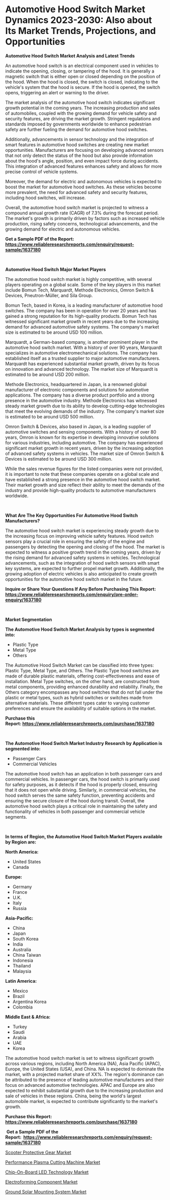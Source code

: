 <p><h1>Automotive Hood Switch Market Dynamics 2023-2030: Also about Its Market Trends, Projections, and Opportunities</h1></p><p><strong>Automotive Hood Switch Market Analysis and Latest Trends</strong></p>
<p><p>An automotive hood switch is an electrical component used in vehicles to indicate the opening, closing, or tampering of the hood. It is generally a magnetic switch that is either open or closed depending on the position of the hood. When the hood is closed, the switch is closed, indicating to the vehicle's system that the hood is secure. If the hood is opened, the switch opens, triggering an alert or warning to the driver.</p><p>The market analysis of the automotive hood switch indicates significant growth potential in the coming years. The increasing production and sales of automobiles, coupled with the growing demand for vehicle safety and security features, are driving the market growth. Stringent regulations and standards imposed by governments worldwide to enhance pedestrian safety are further fueling the demand for automotive hood switches.</p><p>Additionally, advancements in sensor technology and the integration of smart features in automotive hood switches are creating new market opportunities. Manufacturers are focusing on developing advanced sensors that not only detect the status of the hood but also provide information about the hood's angle, position, and even impact force during accidents. This integration of advanced features enhances safety and allows for more precise control of vehicle systems.</p><p>Moreover, the demand for electric and autonomous vehicles is expected to boost the market for automotive hood switches. As these vehicles become more prevalent, the need for advanced safety and security features, including hood switches, will increase.</p><p>Overall, the automotive hood switch market is projected to witness a compound annual growth rate (CAGR) of 7.3% during the forecast period. The market's growth is primarily driven by factors such as increased vehicle production, rising safety concerns, technological advancements, and the growing demand for electric and autonomous vehicles.</p></p>
<p><strong>Get a Sample PDF of the Report:&nbsp; <a href="https://www.reliableresearchreports.com/enquiry/request-sample/1637180">https://www.reliableresearchreports.com/enquiry/request-sample/1637180</a></strong></p>
<p>&nbsp;</p>
<p><strong>Automotive Hood Switch Major Market Players</strong></p>
<p><p>The automotive hood switch market is highly competitive, with several players operating on a global scale. Some of the key players in this market include Bomun Tech, Marquardt, Methode Electronics, Omron Switch & Devices, Pneutron-Müller, and Sila Group.</p><p>Bomun Tech, based in Korea, is a leading manufacturer of automotive hood switches. The company has been in operation for over 20 years and has gained a strong reputation for its high-quality products. Bomun Tech has witnessed significant market growth in recent years due to the increasing demand for advanced automotive safety systems. The company's market size is estimated to be around USD 100 million.</p><p>Marquardt, a German-based company, is another prominent player in the automotive hood switch market. With a history of over 90 years, Marquardt specializes in automotive electromechanical solutions. The company has established itself as a trusted supplier to major automotive manufacturers. Marquardt has experienced substantial market growth, driven by its focus on innovation and advanced technology. The market size of Marquardt is estimated to be around USD 200 million.</p><p>Methode Electronics, headquartered in Japan, is a renowned global manufacturer of electronic components and solutions for automotive applications. The company has a diverse product portfolio and a strong presence in the automotive industry. Methode Electronics has witnessed steady market growth due to its ability to develop cutting-edge technologies that meet the evolving demands of the industry. The company's market size is estimated to be around USD 500 million.</p><p>Omron Switch & Devices, also based in Japan, is a leading supplier of automotive switches and sensing components. With a history of over 80 years, Omron is known for its expertise in developing innovative solutions for various industries, including automotive. The company has experienced significant market growth in recent years, driven by the increasing adoption of advanced safety systems in vehicles. The market size of Omron Switch & Devices is estimated to be around USD 300 million.</p><p>While the sales revenue figures for the listed companies were not provided, it is important to note that these companies operate on a global scale and have established a strong presence in the automotive hood switch market. Their market growth and size reflect their ability to meet the demands of the industry and provide high-quality products to automotive manufacturers worldwide.</p></p>
<p>&nbsp;</p>
<p><strong>What Are The Key Opportunities For Automotive Hood Switch Manufacturers?</strong></p>
<p><p>The automotive hood switch market is experiencing steady growth due to the increasing focus on improving vehicle safety features. Hood switch sensors play a crucial role in ensuring the safety of the engine and passengers by detecting the opening and closing of the hood. The market is expected to witness a positive growth trend in the coming years, driven by the rising demand for advanced safety systems in vehicles. Technological advancements, such as the integration of hood switch sensors with smart key systems, are expected to further propel market growth. Additionally, the growing adoption of electric vehicles is also anticipated to create growth opportunities for the automotive hood switch market in the future.</p></p>
<p><strong>Inquire or Share Your Questions If Any Before Purchasing This Report: <a href="https://www.reliableresearchreports.com/enquiry/pre-order-enquiry/1637180">https://www.reliableresearchreports.com/enquiry/pre-order-enquiry/1637180</a></strong></p>
<p>&nbsp;</p>
<p><strong>Market Segmentation</strong></p>
<p><strong>The Automotive Hood Switch Market Analysis by types is segmented into:</strong></p>
<p><ul><li>Plastic Type</li><li>Metal Type</li><li>Others</li></ul></p>
<p><p>The Automotive Hood Switch Market can be classified into three types: Plastic Type, Metal Type, and Others. The Plastic Type hood switches are made of durable plastic materials, offering cost-effectiveness and ease of installation. Metal Type switches, on the other hand, are constructed from metal components, providing enhanced durability and reliability. Finally, the Others category encompasses any hood switches that do not fall under the plastic or metal types, such as hybrid switches or switches made from alternative materials. These different types cater to varying customer preferences and ensure the availability of suitable options in the market.</p></p>
<p><strong>Purchase this Report:&nbsp;<a href="https://www.reliableresearchreports.com/purchase/1637180">https://www.reliableresearchreports.com/purchase/1637180</a></strong></p>
<p>&nbsp;</p>
<p><strong>The Automotive Hood Switch Market Industry Research by Application is segmented into:</strong></p>
<p><ul><li>Passenger Cars</li><li>Commercial Vehicles</li></ul></p>
<p><p>The automotive hood switch has an application in both passenger cars and commercial vehicles. In passenger cars, the hood switch is primarily used for safety purposes, as it detects if the hood is properly closed, ensuring that it does not open while driving. Similarly, in commercial vehicles, the hood switch serves the same safety function, preventing accidents and ensuring the secure closure of the hood during transit. Overall, the automotive hood switch plays a critical role in maintaining the safety and functionality of vehicles in both passenger and commercial vehicle segments.</p></p>
<p>&nbsp;</p>
<p><strong>In terms of Region, the Automotive Hood Switch Market Players available by Region are:</strong></p>
<p>
    <p> <strong> North America: </strong>
        <ul>
            <li>United States</li>
            <li>Canada</li>
        </ul>
        </p> 
    <p> <strong> Europe: </strong>
        <ul>
            <li>Germany</li>
            <li>France</li>
            <li>U.K.</li>
            <li>Italy</li>
            <li>Russia</li>
        </ul>
        </p> 
    <p> <strong> Asia-Pacific: </strong>
        <ul>
            <li>China</li>
            <li>Japan</li>
            <li>South Korea</li>
            <li>India</li>
            <li>Australia</li>
            <li>China Taiwan</li>
            <li>Indonesia</li>
            <li>Thailand</li>
            <li>Malaysia</li>
        </ul>
        </p> 
    <p> <strong> Latin America: </strong>
        <ul>
            <li>Mexico</li>
            <li>Brazil</li>
            <li>Argentina Korea</li>
            <li>Colombia</li>
        </ul>
        </p> 
    <p> <strong> Middle East & Africa: </strong>
        <ul>
            <li>Turkey</li>
            <li>Saudi</li>
            <li>Arabia</li>
            <li>UAE</li>
            <li>Korea</li>
        </ul>
    </p>
    </p>
<p><p>The automotive hood switch market is set to witness significant growth across various regions, including North America (NA), Asia Pacific (APAC), Europe, the United States (USA), and China. NA is expected to dominate the market, with a projected market share of XX%. The region's dominance can be attributed to the presence of leading automotive manufacturers and their focus on advanced automotive technologies. APAC and Europe are also expected to exhibit substantial growth due to the increasing production and sale of vehicles in these regions. China, being the world's largest automobile market, is expected to contribute significantly to the market's growth.</p></p>
<p><strong>Purchase this Report: <a href="https://www.reliableresearchreports.com/purchase/1637180">https://www.reliableresearchreports.com/purchase/1637180</a></strong></p>
<p>&nbsp;<strong>Get a Sample PDF of the Report:&nbsp;&nbsp;<a href="https://www.reliableresearchreports.com/enquiry/request-sample/1637180">https://www.reliableresearchreports.com/enquiry/request-sample/1637180</a></strong></p>
<p><strong></strong></p>
<p><p><a href="https://medium.com/@patriciaday39/scooter-protective-gear-market-size-growth-forecast-2023-2030-8df5d4c65b77">Scooter Protective Gear Market</a></p><p><a href="https://issuu.com/reportprime-2/docs/performance-plasma-cutting-machine-market-size-203?fr=xKAE9_zU1NQ">Performance Plasma Cutting Machine Market</a></p><p><a href="https://www.linkedin.com/pulse/chip-on-board-led-technology-market-insights-players-d0hfe/">Chip-On-Board LED Technology Market</a></p><p><a href="https://www.linkedin.com/pulse/electroforming-component-market-insights-players-forecast-uteje/">Electroforming Component Market</a></p><p><a href="https://medium.com/@anmolreportprime/ground-solar-mounting-system-market-size-growth-forecast-2023-2030-4f7cc4128e65">Ground Solar Mounting System Market</a></p></p>